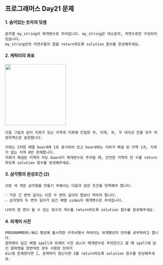 ## 프로그래머스 Day21 문제
#### 1. 숨어있는 숫자의 덧셈

```
문자열 my_string이 매개변수로 주어집니다. my_string은 대소문자, 자연수로만 구성되어있습니다.
my_string안의 자연수들의 합을 return하도록 solution 함수를 완성해주세요.
```

#### 2. 캐릭터의 좌표
<img src="https://grepp-programmers.s3.ap-northeast-2.amazonaws.com/files/production/124a2c93-da99-4643-96a8-292bb871f553/image.png" width=200 height=200>

```다음 그림과 같이 지뢰가 있는 지역과 지뢰에 인접한 위, 아래, 좌, 우 대각선 칸을 모두 위험지역으로 분류합니다.```

```
지뢰는 2차원 배열 board에 1로 표시되어 있고 board에는 지뢰가 매설 된 지역 1과, 지뢰가 없는 지역 0만 존재합니다.
지뢰가 매설된 지역의 지도 board가 매개변수로 주어질 때, 안전한 지역의 칸 수를 return하도록 solution 함수를 완성해주세요.
```

#### 3. 삼각형의 완성조건 (2)

```선분 세 개로 삼각형을 만들기 위해서는 다음과 같은 조건을 만족해야 합니다.```

```
- 가장 긴 변의 길이는 다른 두 변의 길이의 합보다 작아야 합니다.
- 삼각형의 두 변의 길이가 담긴 배열 sides이 매개변수로 주어집니다.

나머지 한 변이 될 수 있는 정수의 개수를 return하도록 solution 함수를 완성해주세요.
```

#### 4. 외계어 사전

```
PROGRAMMERS-962 행성에 불시착한 우주비행사 머쓱이는 외계행성의 언어를 공부하려고 합니다.
알파벳이 담긴 배열 spell과 외계어 사전 dic이 매개변수로 주어진다고 할 때 spell에 담긴 알파벳을 한번씩만 모두 사용한 단어가
dic에 존재한다면 1, 존재하지 않는다면 2를 return하도록 solution 함수를 완성해주세요.
```

